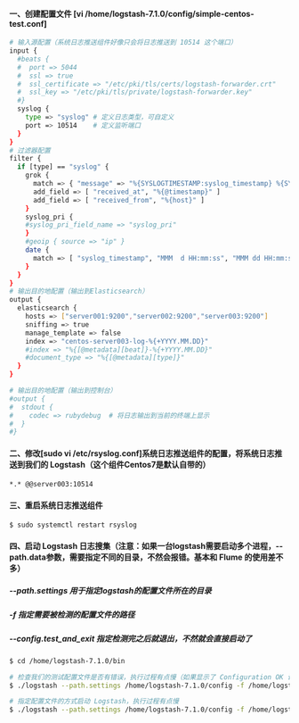 #### 一、创建配置文件 [vi /home/logstash-7.1.0/config/simple-centos-test.conf] 
```bash
# 输入源配置（系统日志推送组件好像只会将日志推送到 10514 这个端口）
input {
  #beats {
  #  port => 5044
  #  ssl => true
  #  ssl_certificate => "/etc/pki/tls/certs/logstash-forwarder.crt"
  #  ssl_key => "/etc/pki/tls/private/logstash-forwarder.key"
  #}
  syslog {
    type => "syslog" # 定义日志类型，可自定义
    port => 10514    # 定义监听端口
  }
}
# 过滤器配置
filter {
  if [type] == "syslog" {
    grok {
      match => { "message" => "%{SYSLOGTIMESTAMP:syslog_timestamp} %{SYSLOGHOST:syslog_hostname} %{DATA:syslog_program}(?:\[%{POSINT:syslog_pid}\])?: %{GREEDYDATA:syslog_message}" }
      add_field => [ "received_at", "%{@timestamp}" ]
      add_field => [ "received_from", "%{host}" ]
    }
    syslog_pri {
    #syslog_pri_field_name => "syslog_pri"
    }
    #geoip { source => "ip" }
    date {
      match => [ "syslog_timestamp", "MMM  d HH:mm:ss", "MMM dd HH:mm:ss" ]
    }
  }
}
# 输出目的地配置（输出到Elasticsearch）
output {
  elasticsearch {
    hosts => ["server001:9200","server002:9200","server003:9200"]
    sniffing => true
    manage_template => false
    index => "centos-server003-log-%{+YYYY.MM.DD}"
    #index => "%{[@metadata][beat]}-%{+YYYY.MM.DD}"
    #document_type => "%{[@metadata][type]}"
  }
}

# 输出目的地配置（输出到控制台）
#output {
#  stdout {
#    codec => rubydebug  # 将日志输出到当前的终端上显示
#  }
#}
```

#### 二、修改[sudo vi /etc/rsyslog.conf]系统日志推送组件的配置，将系统日志推送到我们的 Logstash（这个组件Centos7是默认自带的）
```bash
*.* @@server003:10514
```

#### 三、重启系统日志推送组件
```bash
$ sudo systemctl restart rsyslog
```

#### 四、启动 Logstash 日志搜集（注意：如果一台logstash需要启动多个进程，--path.data参数，需要指定不同的目录，不然会报错。基本和 Flume 的使用差不多）
#####  --path.settings         用于指定logstash的配置文件所在的目录
##### -f                       指定需要被检测的配置文件的路径
##### --config.test_and_exit   指定检测完之后就退出，不然就会直接启动了
```bash
$ cd /home/logstash-7.1.0/bin

# 检查我们的测试配置文件是否有错误，执行过程有点慢（如果显示了 Configuration OK 说明没有问题）
$ ./logstash --path.settings /home/logstash-7.1.0/config -f /home/logstash-7.1.0/config/simple-centos-test.conf --config.test_and_exit

# 指定配置文件的方式启动 Logstash，执行过程有点慢
$ ./logstash --path.settings /home/logstash-7.1.0/config -f /home/logstash-7.1.0/config/simple-centos-test.conf --path.data=/home/logstash-7.1.0/data-centos &
```

